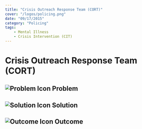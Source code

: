 ```yaml
---
title: "Crisis Outreach Response Team (CORT)"
cover: "/logos/policing.png"
date: "09/17/2015"
category: "Policing"
tags:
    - Mental Illness
    - Crisis Intervention (CIT)
---
```


# Crisis Outreach Response Team (CORT)

## ![Problem Icon](https://github.com/google/material-design-icons/raw/master/alert/1x_web/ic_error_outline_black_48dp.png "Problem") Problem

## ![Solution Icon](https://github.com/google/material-design-icons/raw/master/action/1x_web/ic_lightbulb_outline_black_48dp.png "Solution") Solution

## ![Outcome Icon](https://github.com/google/material-design-icons/raw/master/action/1x_web/ic_view_list_black_48dp.png "Outcome") Outcome
